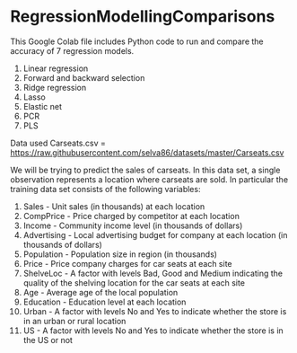 # RegressionModellingComparisons
This Google Colab file includes Python code to run and compare the accuracy of 7 regression models.
1. Linear regression
2. Forward and backward selection
3. Ridge regression
4. Lasso
5. Elastic net
6. PCR
7. PLS

Data used Carseats.csv = https://raw.githubusercontent.com/selva86/datasets/master/Carseats.csv

We will be trying to predict the sales of carseats.  In this data set, a single observation represents a location where carseats are sold.  In particular the training data set consists of the following variables:
1. Sales - Unit sales (in thousands) at each location
2. CompPrice - Price charged by competitor at each location
3. Income - Community income level (in thousands of dollars)
4. Advertising - Local advertising budget for company at each location (in    thousands of dollars)
5. Population - Population size in region (in thousands)
6. Price - Price company charges for car seats at each site
7. ShelveLoc - A factor with levels Bad, Good and Medium indicating the quality of the shelving location for the car seats at each site
8. Age - Average age of the local population
9. Education - Education level at each location
10. Urban - A factor with levels No and Yes to indicate whether the store is in an urban or rural location
11. US - A factor with levels No and Yes to indicate whether the store is in the US or not
